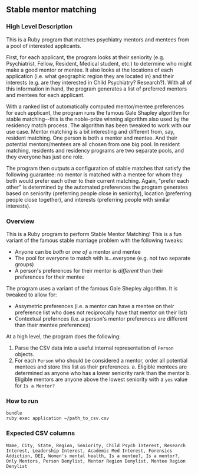 ## Stable mentor matching

### High Level Description
This is a Ruby program that matches psychiatry mentors and mentees from a pool of interested applicants.

First, for each applicant, the program looks at their seniority (e.g. Psychiatrist, Fellow, Resident, Medical student, etc.) to determine who might make a good mentor or mentee. It also looks at the locations of each application (i.e. what geographic region they are located in) and their interests (e.g. are they interested in Child Psychiatry? Research?). With all of this information in hand, the program generates a list of preferred mentors and mentees for each applicant.

With a ranked list of automatically computed mentor/mentee preferences for each applicant, the program runs the famous Gale Shapley algorithm for stable matching--this is the noble-prize winning algorithm also used by the residency match process. The algorithm has been tweaked to work with our use case. Mentor matching is a bit interesting and different from, say, resident matching. One person is both a mentor and mentee. And their potential mentors/mentees are all chosen from one big pool. In resident matching, residents and residency programs are two separate pools, and they everyone has just one role.

The program then outputs a configuration of stable matches that satisfy the following guarantee: no mentor is matched with a mentee for whom they both would prefer each other to their current matching. Again, "prefer each other" is determined by the automated preferences the program generates based on seniority (preferring people close in seniority), location (preferring people close together), and interests (preferring people with similar interests).

### Overview
This is a Ruby program to perform Stable Mentor Matching! This is a fun variant of the famous stable marriage problem with the following tweaks:

- Anyone can be _both_ or _one of_ a mentor and mentee
- The pool for everyone to match with is...everyone (e.g. not two separate groups)
- A person's preferences for their mentor is _different_ than their preferences for their mentee

The program uses a variant of the famous Gale Shepley algorithm. It is tweaked to allow for:

- Assymetric preferences (i.e. a mentor can have a mentee on their preference list who does not reciprocally have that mentor on their list)
- Contextual prefernces (i.e. a person's mentor preferences are different than their mentee preferences)

At a high level, the program does the following:

1. Parse the CSV data into a useful internal representation of `Person` objects.
2. For each `Person` who should be considered a mentor, order all potential mentees and store this list as their preferences.
  a. Eligible mentees are determined as anyone who has a lower seniority rank than the mentor
  b. Eligible mentors are anyone above the lowest seniority with a `yes` value for `Is a Mentor?`

### How to run
```
bundle
ruby exec application ~/path_to_csv.csv
```

### Expected CSV columns
```
Name, City, State, Region, Seniority, Child Psych Interest, Research Interest, Leadership Interest, Academic Med Interest, Forensics Addiction, DEI, Women's mental health, Is a mentee?, Is a mentor?, Only Mentors, Person Denylist, Mentor Region Denylist, Mentee Region Denylist
```